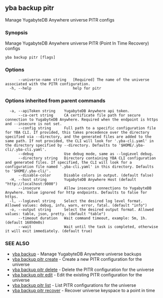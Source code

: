## yba backup pitr

Manage YugabyteDB Anywhere universe PITR configs

### Synopsis

Manage YugabyteDB Anywhere universe PITR (Point In Time Recovery) configs

```
yba backup pitr [flags]
```

### Options

```
      --universe-name string   [Required] The name of the universe associated with the PITR configuration.
  -h, --help                   help for pitr
```

### Options inherited from parent commands

```
  -a, --apiToken string    YugabyteDB Anywhere api token.
      --ca-cert string     CA certificate file path for secure connection to YugabyteDB Anywhere. Required when the endpoint is https and --insecure is not set.
      --config string      Full path to a specific configuration file for YBA CLI. If provided, this takes precedence over the directory specified via --directory, and the generated files are added to the same path. If not provided, the CLI will look for '.yba-cli.yaml' in the directory specified by --directory. Defaults to '$HOME/.yba-cli/.yba-cli.yaml'.
      --debug              Use debug mode, same as --logLevel debug.
      --directory string   Directory containing YBA CLI configuration and generated files. If specified, the CLI will look for a configuration file named '.yba-cli.yaml' in this directory. Defaults to '$HOME/.yba-cli/'.
      --disable-color      Disable colors in output. (default false)
  -H, --host string        YugabyteDB Anywhere Host (default "http://localhost:9000")
      --insecure           Allow insecure connections to YugabyteDB Anywhere. Value ignored for http endpoints. Defaults to false for https.
  -l, --logLevel string    Select the desired log level format. Allowed values: debug, info, warn, error, fatal. (default "info")
  -o, --output string      Select the desired output format. Allowed values: table, json, pretty. (default "table")
      --timeout duration   Wait command timeout, example: 5m, 1h. (default 168h0m0s)
      --wait               Wait until the task is completed, otherwise it will exit immediately. (default true)
```

### SEE ALSO

* [yba backup](yba_backup.md)	 - Manage YugabyteDB Anywhere universe backups
* [yba backup pitr create](yba_backup_pitr_create.md)	 - Create a new PITR configuration for the universe
* [yba backup pitr delete](yba_backup_pitr_delete.md)	 - Delete the PITR configuration for the universe
* [yba backup pitr edit](yba_backup_pitr_edit.md)	 - Edit the existing PITR configuration for the universe
* [yba backup pitr list](yba_backup_pitr_list.md)	 - List PITR configurations for the universe
* [yba backup pitr recover](yba_backup_pitr_recover.md)	 - Recover universe keyspace to a point in time

